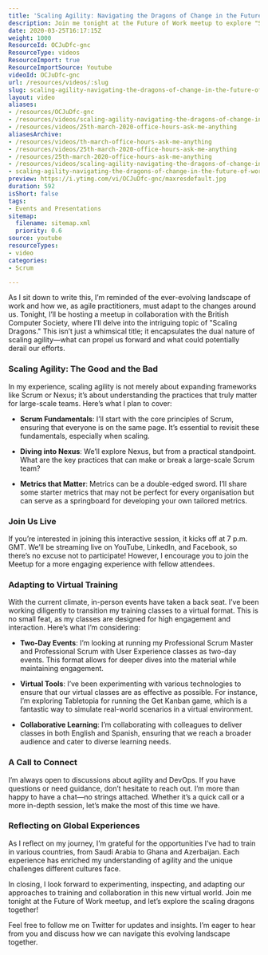 ```yaml
---
title: 'Scaling Agility: Navigating the Dragons of Change in the Future of Work'
description: Join me tonight at the Future of Work meetup to explore "Scaling Dragons" in agility. Discover key practices, metrics, and insights for large-scale teams!
date: 2020-03-25T16:17:15Z
weight: 1000
ResourceId: OCJuDfc-gnc
ResourceType: videos
ResourceImport: true
ResourceImportSource: Youtube
videoId: OCJuDfc-gnc
url: /resources/videos/:slug
slug: scaling-agility-navigating-the-dragons-of-change-in-the-future-of-work
layout: video
aliases:
- /resources/OCJuDfc-gnc
- /resources/videos/scaling-agility-navigating-the-dragons-of-change-in-the-future-of-work
- /resources/videos/25th-march-2020-office-hours-ask-me-anything
aliasesArchive:
- /resources/videos/th-march-office-hours-ask-me-anything
- /resources/videos/25th-march-2020-office-hours-ask-me-anything
- /resources/25th-march-2020-office-hours-ask-me-anything
- /resources/videos/scaling-agility-navigating-the-dragons-of-change-in-the-future-of-work
- scaling-agility-navigating-the-dragons-of-change-in-the-future-of-work
preview: https://i.ytimg.com/vi/OCJuDfc-gnc/maxresdefault.jpg
duration: 592
isShort: false
tags:
- Events and Presentations
sitemap:
  filename: sitemap.xml
  priority: 0.6
source: youtube
resourceTypes:
- video
categories:
- Scrum

---
```

As I sit down to write this, I’m reminded of the ever-evolving landscape of work and how we, as agile practitioners, must adapt to the changes around us. Tonight, I’ll be hosting a meetup in collaboration with the British Computer Society, where I’ll delve into the intriguing topic of "Scaling Dragons." This isn’t just a whimsical title; it encapsulates the dual nature of scaling agility—what can propel us forward and what could potentially derail our efforts.

### Scaling Agility: The Good and the Bad

In my experience, scaling agility is not merely about expanding frameworks like Scrum or Nexus; it’s about understanding the practices that truly matter for large-scale teams. Here’s what I plan to cover:

- **Scrum Fundamentals**: I’ll start with the core principles of Scrum, ensuring that everyone is on the same page. It’s essential to revisit these fundamentals, especially when scaling.
  
- **Diving into Nexus**: We’ll explore Nexus, but from a practical standpoint. What are the key practices that can make or break a large-scale Scrum team? 

- **Metrics that Matter**: Metrics can be a double-edged sword. I’ll share some starter metrics that may not be perfect for every organisation but can serve as a springboard for developing your own tailored metrics.

### Join Us Live

If you’re interested in joining this interactive session, it kicks off at 7 p.m. GMT. We’ll be streaming live on YouTube, LinkedIn, and Facebook, so there’s no excuse not to participate! However, I encourage you to join the Meetup for a more engaging experience with fellow attendees.

### Adapting to Virtual Training

With the current climate, in-person events have taken a back seat. I’ve been working diligently to transition my training classes to a virtual format. This is no small feat, as my classes are designed for high engagement and interaction. Here’s what I’m considering:

- **Two-Day Events**: I’m looking at running my Professional Scrum Master and Professional Scrum with User Experience classes as two-day events. This format allows for deeper dives into the material while maintaining engagement.

- **Virtual Tools**: I’ve been experimenting with various technologies to ensure that our virtual classes are as effective as possible. For instance, I’m exploring Tabletopia for running the Get Kanban game, which is a fantastic way to simulate real-world scenarios in a virtual environment.

- **Collaborative Learning**: I’m collaborating with colleagues to deliver classes in both English and Spanish, ensuring that we reach a broader audience and cater to diverse learning needs.

### A Call to Connect

I’m always open to discussions about agility and DevOps. If you have questions or need guidance, don’t hesitate to reach out. I’m more than happy to have a chat—no strings attached. Whether it’s a quick call or a more in-depth session, let’s make the most of this time we have.

### Reflecting on Global Experiences

As I reflect on my journey, I’m grateful for the opportunities I’ve had to train in various countries, from Saudi Arabia to Ghana and Azerbaijan. Each experience has enriched my understanding of agility and the unique challenges different cultures face. 

In closing, I look forward to experimenting, inspecting, and adapting our approaches to training and collaboration in this new virtual world. Join me tonight at the Future of Work meetup, and let’s explore the scaling dragons together! 

Feel free to follow me on Twitter for updates and insights. I’m eager to hear from you and discuss how we can navigate this evolving landscape together.
